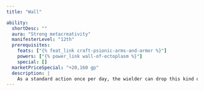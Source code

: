 ```yaml
---
title: "Wall"

ability:
  shortDesc: ""
  aura: "Strong metacreativity"
  manifesterLevel: "12th"
  prerequisites:
    feats: ["{% feat_link craft-psionic-arms-and-armor %}"]
    powers: ["{% power_link wall-of-ectoplasm %}"]
    special: []
  marketPriceSpecial: "+20,160 gp"
  description: |
    As a standard action once per day, the wielder can drop this kind of shield at his feet and command a {% power_link wall-of-ectoplasm %} (as the power) to come into being, with the shield as the point of origin for the effect. This effect forms a wall whose area is up to twelve 10-foot squares or a sphere or hemisphere with a radius of up to 12 feet. The wall dissipates after 7 minutes, or sooner if the wielder of the shield reclaims it (thus dismissing the effect).
---
```

